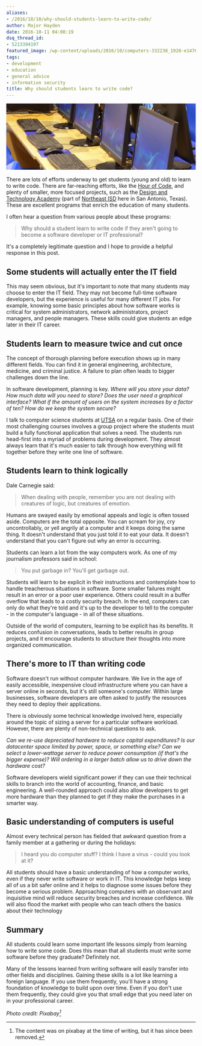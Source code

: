 ```yaml
---
aliases:
- /2016/10/10/why-should-students-learn-to-write-code/
author: Major Hayden
date: 2016-10-11 04:08:19
dsq_thread_id:
- 5213394197
featured_image: /wp-content/uploads/2016/10/computers-332238_1920-e1476155887912.jpg
tags:
- development
- education
- general advice
- information security
title: Why should students learn to write code?
---
```


![1]

There are lots of efforts underway to get students (young and old) to learn to write code. There are far-reaching efforts, like the [Hour of Code][2], and plenty of smaller, more focused projects, such as the [Design and Technology Academy][3] (part of [Northeast ISD][4] here in San Antonio, Texas). These are excellent programs that enrich the education of many students.

I often hear a question from various people about these programs:

> Why should a student learn to write code if they aren't going to become a software developer or IT professional?

It's a completely legitimate question and I hope to provide a helpful response in this post.

## Some students will actually enter the IT field

This may seem obvious, but it's important to note that many students may choose to enter the IT field. They may not become full-time software developers, but the experience is useful for many different IT jobs. For example, knowing some basic principles about how software works is critical for system administrators, network administrators, project managers, and people managers. These skills could give students an edge later in their IT career.

## Students learn to measure twice and cut once

The concept of thorough planning before execution shows up in many different fields. You can find it in general engineering, architecture, medicine, and criminal justice. A failure to plan often leads to bigger challenges down the line.

In software development, planning is key. _Where will you store your data? How much data will you need to store? Does the user need a graphical interface? What if the amount of users on the system increases by a factor of ten? How do we keep the system secure?_

I talk to computer science students at [UTSA][5] on a regular basis. One of their most challenging courses involves a group project where the students must build a fully functional application that solves a need. The students run head-first into a myriad of problems during development. They almost always learn that it's much easier to talk through how everything will fit together before they write one line of software.

## Students learn to think logically

Dale Carnegie said:

> When dealing with people, remember you are not dealing with creatures of logic, but creatures of emotion.

Humans are swayed easily by emotional appeals and logic is often tossed aside. Computers are the total opposite. You can scream for joy, cry uncontrollably, or yell angrily at a computer and it keeps doing the same thing. It doesn't understand that you just told it to eat your data. It doesn't understand that you can't figure out why an error is occurring.

Students can learn a lot from the way computers work. As one of my journalism professors said in school:

> You put garbage in? You'll get garbage out.

Students will learn to be explicit in their instructions and contemplate how to handle treacherous situations in software. Some smaller failures might result in an error or a poor user experience. Others could result in a buffer overflow that leads to a costly security breach. In the end, computers can only do what they're told and it's up to the developer to tell to the computer - in the computer's language - in all of these situations.

Outside of the world of computers, learning to be explicit has its benefits. It reduces confusion in conversations, leads to better results in group projects, and it encourage students to structure their thoughts into more organized communication.

## There's more to IT than writing code

Software doesn't run without computer hardware. We live in the age of easily accessible, inexpensive cloud infrastructure where you can have a server online in seconds, but it's still someone's computer. Within large businesses, software developers are often asked to justify the resources they need to deploy their applications.

There is obviously some technical knowledge involved here, especially around the topic of sizing a server for a particular software workload. However, there are plenty of non-technical questions to ask.

_Can we re-use depreciated hardware to reduce capital expenditures? Is our datacenter space limited by power, space, or something else? Can we select a lower-wattage server to reduce power consumption (if that's the bigger expense)? Will ordering in a larger batch allow us to drive down the hardware cost?_

Software developers wield significant power if they can use their technical skills to branch into the world of accounting, finance, and basic engineering. A well-rounded approach could also allow developers to get more hardware than they planned to get if they make the purchases in a smarter way.

## Basic understanding of computers is useful

Almost every technical person has fielded that awkward question from a family member at a gathering or during the holidays:

> I heard you do computer stuff? I think I have a virus - could you look at it?

All students should have a basic understanding of how a computer works, even if they never write software or work in IT. This knowledge helps keep all of us a bit safer online and it helps to diagnose some issues before they become a serious problem. Approaching computers with an observant and inquisitive mind will reduce security breaches and increase confidence. We will also flood the market with people who can teach others the basics about their technology

## Summary

All students could learn some important life lessons simply from learning how to write some code. Does this mean that all students must write some software before they graduate? Definitely not.

Many of the lessons learned from writing software will easily transfer into other fields and disciplines. Gaining these skills is a lot like learning a foreign language. If you use them frequently, you'll have a strong foundation of knowledge to build upon over time. Even if you don't use them frequently, they could give you that small edge that you need later on in your professional career.

_Photo credit: Pixabay[^6]_

 [1]: /wp-content/uploads/2016/10/computers-332238_1920-e1476155887912.jpg
 [2]: https://code.org/learn
 [3]: http://www.neisd.net/dataHS/
 [4]: http://www.neisd.net/
 [5]: http://www.utsa.edu/

[^6]: The content was on pixabay at the time of writing, but it has since been
removed.